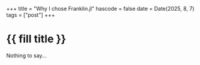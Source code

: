 +++
title = "Why I chose Franklin.jl"
hascode = false
date = Date(2025, 8, 7)
tags = ["post"]
+++

# {{ fill title }}

Nothing to say...
